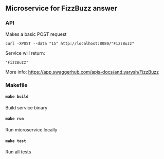 ## Microservice for FizzBuzz answer


### API
Makes a basic POST request

```curl -XPOST --data "15" http://localhost:8080/"FizzBuzz"```

Service will return:

```text
"FizzBuzz"
```

More info: https://app.swaggerhub.com/apis-docs/and.yarysh/FizzBuzz

### Makefile
#### ```make build```
Build service binary

#### ```make run```
Run microservice locally

#### ```make test```
Run all tests
